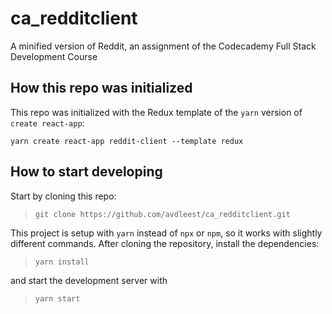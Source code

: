 # ca_redditclient
A minified version of Reddit, an assignment of the Codecademy Full Stack Development Course

## How this repo was initialized

This repo was initialized with the Redux template of the `yarn` version of `create react-app`: 

`yarn create react-app reddit-client --template redux`


## How to start developing

Start by cloning this repo:

>`git clone https://github.com/avdleest/ca_redditclient.git`

This project is setup with `yarn` instead of `npx` or `npm`, so it works with slightly different commands. After cloning the repository, install the dependencies: 

>`yarn install`

and start the development server with 

>`yarn start`



